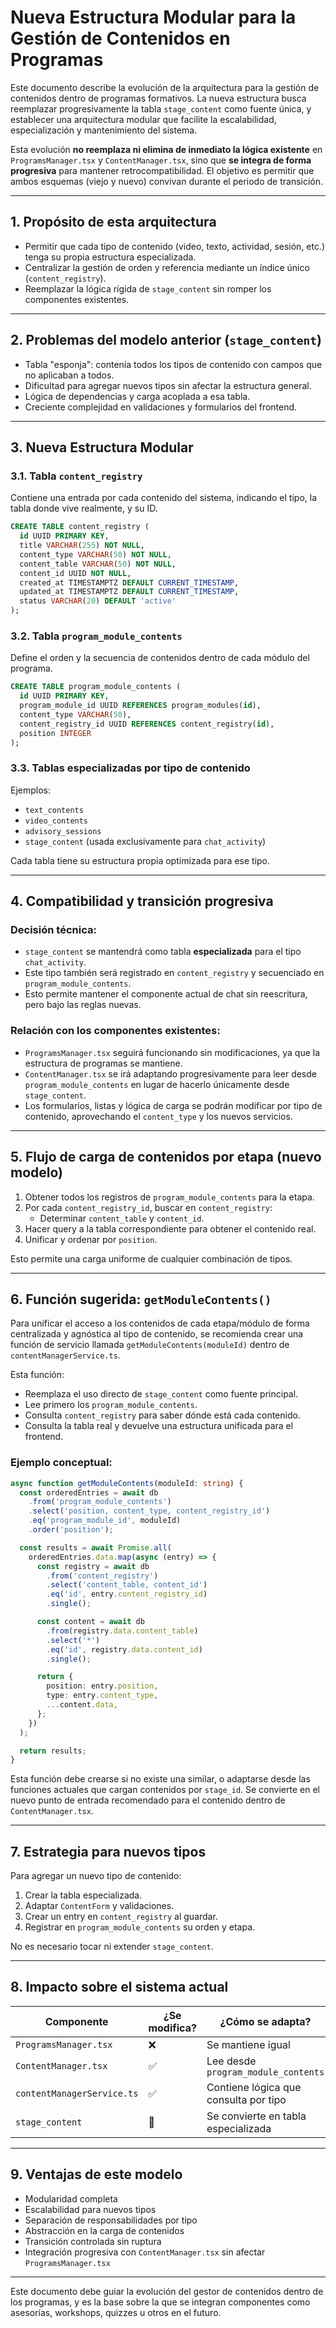# Nueva Estructura Modular para la Gestión de Contenidos en Programas

Este documento describe la evolución de la arquitectura para la gestión de contenidos dentro de programas formativos. La nueva estructura busca reemplazar progresivamente la tabla `stage_content` como fuente única, y establecer una arquitectura modular que facilite la escalabilidad, especialización y mantenimiento del sistema.

Esta evolución **no reemplaza ni elimina de inmediato la lógica existente** en `ProgramsManager.tsx` y `ContentManager.tsx`, sino que **se integra de forma progresiva** para mantener retrocompatibilidad. El objetivo es permitir que ambos esquemas (viejo y nuevo) convivan durante el periodo de transición.

---

## 1. Propósito de esta arquitectura

- Permitir que cada tipo de contenido (video, texto, actividad, sesión, etc.) tenga su propia estructura especializada.
- Centralizar la gestión de orden y referencia mediante un índice único (`content_registry`).
- Reemplazar la lógica rígida de `stage_content` sin romper los componentes existentes.

---

## 2. Problemas del modelo anterior (`stage_content`)

- Tabla "esponja": contenía todos los tipos de contenido con campos que no aplicaban a todos.
- Dificultad para agregar nuevos tipos sin afectar la estructura general.
- Lógica de dependencias y carga acoplada a esa tabla.
- Creciente complejidad en validaciones y formularios del frontend.

---

## 3. Nueva Estructura Modular

### 3.1. Tabla `content_registry`

Contiene una entrada por cada contenido del sistema, indicando el tipo, la tabla donde vive realmente, y su ID.

```sql
CREATE TABLE content_registry (
  id UUID PRIMARY KEY,
  title VARCHAR(255) NOT NULL,
  content_type VARCHAR(50) NOT NULL,
  content_table VARCHAR(50) NOT NULL,
  content_id UUID NOT NULL,
  created_at TIMESTAMPTZ DEFAULT CURRENT_TIMESTAMP,
  updated_at TIMESTAMPTZ DEFAULT CURRENT_TIMESTAMP,
  status VARCHAR(20) DEFAULT 'active'
);
```

### 3.2. Tabla `program_module_contents`

Define el orden y la secuencia de contenidos dentro de cada módulo del programa.

```sql
CREATE TABLE program_module_contents (
  id UUID PRIMARY KEY,
  program_module_id UUID REFERENCES program_modules(id),
  content_type VARCHAR(50),
  content_registry_id UUID REFERENCES content_registry(id),
  position INTEGER
);
```

### 3.3. Tablas especializadas por tipo de contenido

Ejemplos:
- `text_contents`
- `video_contents`
- `advisory_sessions`
- `stage_content` (usada exclusivamente para `chat_activity`)

Cada tabla tiene su estructura propia optimizada para ese tipo.

---

## 4. Compatibilidad y transición progresiva

### Decisión técnica:
- `stage_content` se mantendrá como tabla **especializada** para el tipo `chat_activity`.
- Este tipo también será registrado en `content_registry` y secuenciado en `program_module_contents`.
- Esto permite mantener el componente actual de chat sin reescritura, pero bajo las reglas nuevas.

### Relación con los componentes existentes:
- `ProgramsManager.tsx` seguirá funcionando sin modificaciones, ya que la estructura de programas se mantiene.
- `ContentManager.tsx` se irá adaptando progresivamente para leer desde `program_module_contents` en lugar de hacerlo únicamente desde `stage_content`.
- Los formularios, listas y lógica de carga se podrán modificar por tipo de contenido, aprovechando el `content_type` y los nuevos servicios.

---

## 5. Flujo de carga de contenidos por etapa (nuevo modelo)

1. Obtener todos los registros de `program_module_contents` para la etapa.
2. Por cada `content_registry_id`, buscar en `content_registry`:
   - Determinar `content_table` y `content_id`.
3. Hacer query a la tabla correspondiente para obtener el contenido real.
4. Unificar y ordenar por `position`.

Esto permite una carga uniforme de cualquier combinación de tipos.

---

## 6. Función sugerida: `getModuleContents()`

Para unificar el acceso a los contenidos de cada etapa/módulo de forma centralizada y agnóstica al tipo de contenido, se recomienda crear una función de servicio llamada `getModuleContents(moduleId)` dentro de `contentManagerService.ts`.

Esta función:
- Reemplaza el uso directo de `stage_content` como fuente principal.
- Lee primero los `program_module_contents`.
- Consulta `content_registry` para saber dónde está cada contenido.
- Consulta la tabla real y devuelve una estructura unificada para el frontend.

### Ejemplo conceptual:

```ts
async function getModuleContents(moduleId: string) {
  const orderedEntries = await db
    .from('program_module_contents')
    .select('position, content_type, content_registry_id')
    .eq('program_module_id', moduleId)
    .order('position');

  const results = await Promise.all(
    orderedEntries.data.map(async (entry) => {
      const registry = await db
        .from('content_registry')
        .select('content_table, content_id')
        .eq('id', entry.content_registry_id)
        .single();

      const content = await db
        .from(registry.data.content_table)
        .select('*')
        .eq('id', registry.data.content_id)
        .single();

      return {
        position: entry.position,
        type: entry.content_type,
        ...content.data,
      };
    })
  );

  return results;
}
```

Esta función debe crearse si no existe una similar, o adaptarse desde las funciones actuales que cargan contenidos por `stage_id`. Se convierte en el nuevo punto de entrada recomendado para el contenido dentro de `ContentManager.tsx`.

---

## 7. Estrategia para nuevos tipos

Para agregar un nuevo tipo de contenido:
1. Crear la tabla especializada.
2. Adaptar `ContentForm` y validaciones.
3. Crear un entry en `content_registry` al guardar.
4. Registrar en `program_module_contents` su orden y etapa.

No es necesario tocar ni extender `stage_content`.

---

## 8. Impacto sobre el sistema actual

| Componente                 | ¿Se modifica? | ¿Cómo se adapta?                         |
|---------------------------|---------------|------------------------------------------|
| `ProgramsManager.tsx`     | ❌            | Se mantiene igual                        |
| `ContentManager.tsx`      | ✅            | Lee desde `program_module_contents`      |
| `contentManagerService.ts`| ✅            | Contiene lógica que consulta por tipo    |
| `stage_content`           | 🔄            | Se convierte en tabla especializada      |

---

## 9. Ventajas de este modelo

- Modularidad completa
- Escalabilidad para nuevos tipos
- Separación de responsabilidades por tipo
- Abstracción en la carga de contenidos
- Transición controlada sin ruptura
- Integración progresiva con `ContentManager.tsx` sin afectar `ProgramsManager.tsx`

---

Este documento debe guiar la evolución del gestor de contenidos dentro de los programas, y es la base sobre la que se integran componentes como asesorías, workshops, quizzes u otros en el futuro.

